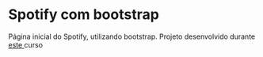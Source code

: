 # Spotify com bootstrap
Página inicial do Spotify, utilizando bootstrap. Projeto desenvolvido durante<a href="https://www.udemy.com/curso-completo-do-desenvolvedor-web"> este </a>curso
